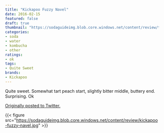 ```yaml
---
title: "Kickapoo Fuzzy Navel"
date: 2016-02-15
featured: false
draft: true
thumbnail: "https://sodaguideimg.blob.core.windows.net/content/review/thumbs/kickapoo-fuzzy-navel.jpg"
categories:
- soda
- water
- kombucha
- other
ratings:
- ok
tags:
- Quite Sweet
brands:
- Kickapoo
---
```


Quite sweet. Somewhat tart peach start, slightly bitter middle, buttery end. Surprising. Ok

[Originally posted to Twitter.](https://twitter.com/Cavorter/status/699299744711970817)

{{< figure src="https://sodaguideimg.blob.core.windows.net/content/review/kickapoo-fuzzy-navel.jpg" >}}

